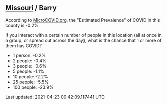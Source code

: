 
## [Missouri](/united-states/missouri) / Barry

According to [MicroCOVID.org](http://microcovid.org),
the "Estimated Prevalence" of COVID in this county is -0.2%

If you interact with a certain number of people in this location
(all at once in a group, or spread out across the day), what is the chance that
1 or more of them has COVID?

- 1 person: -0.2%
- 2 people: -0.4%
- 3 people: -0.6%
- 5 people: -1.1%
- 10 people: -2.2%
- 25 people: -5.5%
- 100 people: -23.9%

Last updated: 2021-04-23 00:42:09.117441 UTC
